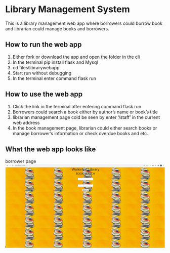 # Library Management System
This is a library management web app where borrowers could borrow book and librarian could manage books and borrowers.

## How to run the web app
1.	Either fork or download the app and open the folder in the cli
2.	In the terminal pip install flask and Mysql
3.	cd files\librarywebapp
4.	Start run without debugging 
5.	In the terminal enter command flask run

## How to use the web app
1.	Click the link in the terminal after entering command flask run
2.	Borrowers could search a book either by author’s name or book’s title
3.	librarian management page cold be seen by enter ‘/staff’ in the current web address
4.	In the book management page, librarian could either search books or manage borrower’s information or check overdue books and etc.

## What the web app looks like
borrower page
![alt text](https://github.com/wanjun3211/libarySystemManagment/blob/main/1.PNG)
